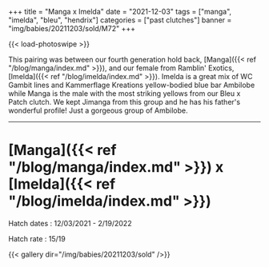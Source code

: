 +++
title = "Manga x Imelda"
date = "2021-12-03"
tags = ["manga", "imelda", "bleu", "hendrix"]
categories = ["past clutches"]
banner = "img/babies/20211203/sold/M72"
+++

{{< load-photoswipe >}}

This pairing was between our fourth generation hold back, [Manga]({{< ref "/blog/manga/index.md" >}}), and our female from Ramblin' Exotics, [Imelda]({{< ref "/blog/imelda/index.md" >}}). Imelda is a great mix of WC Gambit lines and Kammerflage Kreations yellow-bodied blue bar Ambilobe while Manga is the male with the most striking yellows from our Bleu x Patch clutch. We kept Jimanga from this group and he has his father's wonderful profile! Just a gorgeous group of Ambilobe.

---

# [Manga]({{< ref "/blog/manga/index.md" >}}) x [Imelda]({{< ref "/blog/imelda/index.md" >}})

Hatch dates
: 12/03/2021 - 2/19/2022

Hatch rate
: 15/19

{{< gallery dir="/img/babies/20211203/sold" />}}

